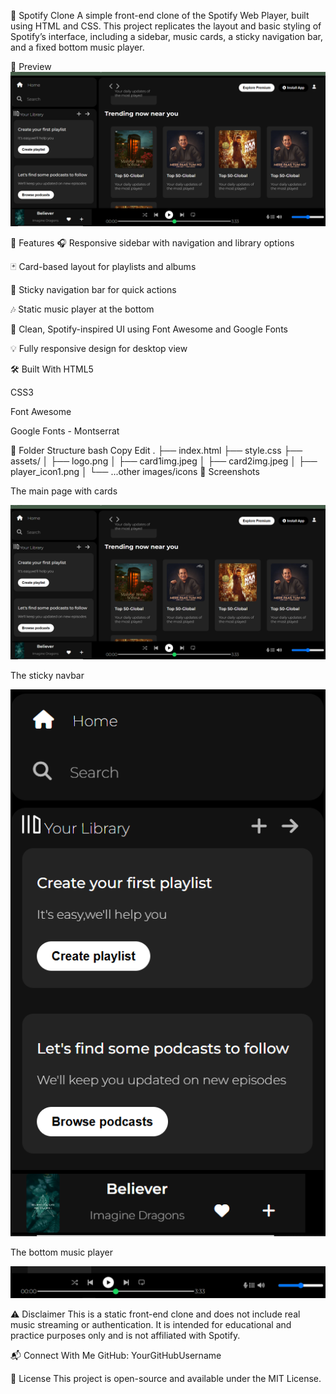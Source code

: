 🎵 Spotify Clone
A simple front-end clone of the Spotify Web Player, built using HTML and CSS. This project replicates the layout and basic styling of Spotify’s interface, including a sidebar, music cards, a sticky navigation bar, and a fixed bottom music player.

📸 Preview
![alt text](image.png)

🚀 Features
🎧 Responsive sidebar with navigation and library options

🃏 Card-based layout for playlists and albums

📌 Sticky navigation bar for quick actions

🎶 Static music player at the bottom

💅 Clean, Spotify-inspired UI using Font Awesome and Google Fonts

💡 Fully responsive design for desktop view

🛠️ Built With
HTML5

CSS3

Font Awesome

Google Fonts - Montserrat

📂 Folder Structure
bash
Copy
Edit
.
├── index.html
├── style.css
├── assets/
│   ├── logo.png
│   ├── card1img.jpeg
│   ├── card2img.jpeg
│   ├── player_icon1.png
│   └── ...other images/icons
📸 Screenshots


The main page with cards

![alt text](image-1.png)

The sticky navbar

![alt text](image-2.png)

The bottom music player

![alt text](image-3.png)

⚠️ Disclaimer
This is a static front-end clone and does not include real music streaming or authentication. It is intended for educational and practice purposes only and is not affiliated with Spotify.

📬 Connect With Me
GitHub: YourGitHubUsername

📝 License
This project is open-source and available under the MIT License.

